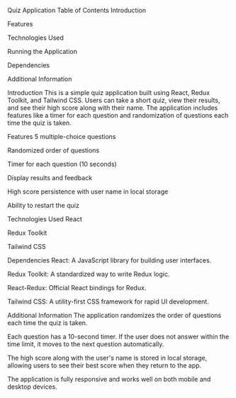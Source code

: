 Quiz Application
Table of Contents
Introduction

Features

Technologies Used

Running the Application

Dependencies

Additional Information

Introduction
This is a simple quiz application built using React, Redux Toolkit, and Tailwind CSS. Users can take a short quiz, view their results, and see their high score along with their name. The application includes features like a timer for each question and randomization of questions each time the quiz is taken.

Features
5 multiple-choice questions

Randomized order of questions

Timer for each question (10 seconds)

Display results and feedback

High score persistence with user name in local storage

Ability to restart the quiz

Technologies Used
React

Redux Toolkit

Tailwind CSS

Dependencies
React: A JavaScript library for building user interfaces.

Redux Toolkit: A standardized way to write Redux logic.

React-Redux: Official React bindings for Redux.

Tailwind CSS: A utility-first CSS framework for rapid UI development.

Additional Information
The application randomizes the order of questions each time the quiz is taken.

Each question has a 10-second timer. If the user does not answer within the time limit, it moves to the next question automatically.

The high score along with the user's name is stored in local storage, allowing users to see their best score when they return to the app.

The application is fully responsive and works well on both mobile and desktop devices.